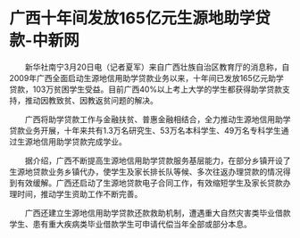 # 广西十年间发放165亿元生源地助学贷款-中新网

　　新华社南宁3月20日电（记者夏军）来自广西壮族自治区教育厅的消息称，自2009年广西全面启动生源地信用助学贷款业务以来，十年间已发放165亿元助学贷款，103万贫困学生受益。目前广西40%以上考上大学的学生都获得助学贷款支持，推动因教致贫、因教返贫问题的解决。

　　广西将助学贷款工作与金融扶贫、普惠金融相结合，全力推动生源地信用助学贷款业务开展，十年来共有1.3万名研究生、53万名本科学生、49万名专科学生通过生源地信用助学贷款完成学业。

　　据介绍，广西不断提高生源地信用助学贷款服务基层能力，在部分乡镇开设了生源地贷款业务乡镇代办，使学生及家长排长队等候、多次往返办理贷款的情况得到有效缓解。广西还启动了生源地贷款电子合同工作，有效缩短学生及家长贷款办理时间，推动学生资助工作不断完善。

　　广西还建立生源地信用助学贷款还款救助机制，遭遇重大自然灾害类毕业借款学生、患有重大疾病类毕业借款学生可申请代偿当年全部或部分本息。
